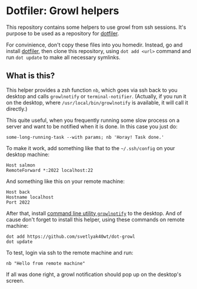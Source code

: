 Dotfiler: Growl helpers
=======================

This repository contains some helpers to use growl from ssh sessions.
It's purpose to be used as a repository for [dotfiler][].

For convinience, don't copy these files into you homedir. Instead,
go and install [dotfiler][], then clone this repository, using
`dot add <url>` command and run `dot update` to make all necessary
symlinks.

What is this?
-------------

This helper provides a zsh function `nb`, which goes via ssh back to
you desktop and calls `growlnotify` or `terminal-notifier`.
(Actually, if you run it on the desktop, where `/usr/local/bin/growlnotify`
is available, it will call it directly.)

This quite useful, when you frequently running some slow process on a
server and want to be notified when it is done. In this case you just do:

    some-long-running-task --with params; nb 'Horay! Task done.'

To make it work, add something like that to the `~/.ssh/config` on your
desktop machine:

    Host salmon
    RemoteForward *:2022 localhost:22

And something like this on your remote machine:

    Host back
    Hostname localhost
    Port 2022

After that, install [command line utility `growlnotify`](http://growl.info/downloads) to
the desktop. And of cause don't forget to install this helper, using these commands on
remote machine:

    dot add https://github.com/svetlyak40wt/dot-growl
    dot update

To test, login via ssh to the remote machine and run:

    nb "Hello from remote machine"

If all was done right, a growl notification should pop up on the desktop's screen.

[dotfiler]: https://github.com/svetlyak40wt/dotfiler

